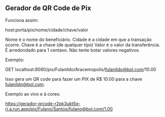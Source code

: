## Gerador de QR Code de Pix

Funciona assim:

host:porta/pix/nome/cidade/chave/valor

Nome é o nome do beneficiário.
Cidade é a cidade em que a transação ocorre.
Chave é a chave (de qualquer tipo)
Valor é o valor da transferência. É arredondado para 1 centavo. Não tente botar valores negativos.

Exemplo:


GET localhost:8080/pix/Fulanildo/Aracemopolis/fulanildo@bol.com/10.00

Isso gera um QR code para fazer um PIX de R$ 10.00 para a chave fulanildo@bol.com.

Exemplo ao vivo e à cores:

https://gerador-qrcode-r2pk3ukt5q-rj.a.run.app/pix/Fulano/Santos/fulano@bol.com/1.00